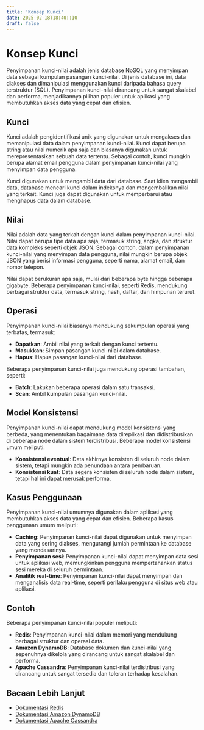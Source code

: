 ```yaml
---
title: 'Konsep Kunci'
date: 2025-02-18T18:40::10
draft: false
---
```


# Konsep Kunci

Penyimpanan kunci-nilai adalah jenis database NoSQL yang menyimpan data sebagai kumpulan pasangan kunci-nilai. Di jenis database ini, data diakses dan dimanipulasi menggunakan kunci daripada bahasa query terstruktur (SQL). Penyimpanan kunci-nilai dirancang untuk sangat skalabel dan performa, menjadikannya pilihan populer untuk aplikasi yang membutuhkan akses data yang cepat dan efisien.

## **Kunci**

Kunci adalah pengidentifikasi unik yang digunakan untuk mengakses dan memanipulasi data dalam penyimpanan kunci-nilai. Kunci dapat berupa string atau nilai numerik apa saja dan biasanya digunakan untuk merepresentasikan sebuah data tertentu. Sebagai contoh, kunci mungkin berupa alamat email pengguna dalam penyimpanan kunci-nilai yang menyimpan data pengguna.

Kunci digunakan untuk mengambil data dari database. Saat klien mengambil data, database mencari kunci dalam indeksnya dan mengembalikan nilai yang terkait. Kunci juga dapat digunakan untuk memperbarui atau menghapus data dalam database.

## **Nilai**

Nilai adalah data yang terkait dengan kunci dalam penyimpanan kunci-nilai. Nilai dapat berupa tipe data apa saja, termasuk string, angka, dan struktur data kompleks seperti objek JSON. Sebagai contoh, dalam penyimpanan kunci-nilai yang menyimpan data pengguna, nilai mungkin berupa objek JSON yang berisi informasi pengguna, seperti nama, alamat email, dan nomor telepon.

Nilai dapat berukuran apa saja, mulai dari beberapa byte hingga beberapa gigabyte. Beberapa penyimpanan kunci-nilai, seperti Redis, mendukung berbagai struktur data, termasuk string, hash, daftar, dan himpunan terurut.

## **Operasi**

Penyimpanan kunci-nilai biasanya mendukung sekumpulan operasi yang terbatas, termasuk:

- **Dapatkan**: Ambil nilai yang terkait dengan kunci tertentu.
- **Masukkan**: Simpan pasangan kunci-nilai dalam database.
- **Hapus**: Hapus pasangan kunci-nilai dari database.

Beberapa penyimpanan kunci-nilai juga mendukung operasi tambahan, seperti:

- **Batch**: Lakukan beberapa operasi dalam satu transaksi.
- **Scan**: Ambil kumpulan pasangan kunci-nilai.

## **Model Konsistensi**

Penyimpanan kunci-nilai dapat mendukung model konsistensi yang berbeda, yang menentukan bagaimana data direplikasi dan didistribusikan di beberapa node dalam sistem terdistribusi. Beberapa model konsistensi umum meliputi:

- **Konsistensi eventual**: Data akhirnya konsisten di seluruh node dalam sistem, tetapi mungkin ada penundaan antara pembaruan.
- **Konsistensi kuat**: Data segera konsisten di seluruh node dalam sistem, tetapi hal ini dapat merusak performa.

## **Kasus Penggunaan**

Penyimpanan kunci-nilai umumnya digunakan dalam aplikasi yang membutuhkan akses data yang cepat dan efisien. Beberapa kasus penggunaan umum meliputi:

- **Caching**: Penyimpanan kunci-nilai dapat digunakan untuk menyimpan data yang sering diakses, mengurangi jumlah permintaan ke database yang mendasarinya.
- **Penyimpanan sesi**: Penyimpanan kunci-nilai dapat menyimpan data sesi untuk aplikasi web, memungkinkan pengguna mempertahankan status sesi mereka di seluruh permintaan.
- **Analitik real-time**: Penyimpanan kunci-nilai dapat menyimpan dan menganalisis data real-time, seperti perilaku pengguna di situs web atau aplikasi.

## **Contoh**

Beberapa penyimpanan kunci-nilai populer meliputi:

- **Redis**: Penyimpanan kunci-nilai dalam memori yang mendukung berbagai struktur dan operasi data.
- **Amazon DynamoDB**: Database dokumen dan kunci-nilai yang sepenuhnya dikelola yang dirancang untuk sangat skalabel dan performa.
- **Apache Cassandra**: Penyimpanan kunci-nilai terdistribusi yang dirancang untuk sangat tersedia dan toleran terhadap kesalahan.

## **Bacaan Lebih Lanjut**

- [Dokumentasi Redis](https://redis.io/documentation)
- [Dokumentasi Amazon DynamoDB](https://docs.aws.amazon.com/dynamodb/index.html)
- [Dokumentasi Apache Cassandra](https://cassandra.apache.org/doc/latest/)
